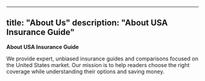 
---
title: "About Us"
description: "About USA Insurance Guide"
---

**About USA Insurance Guide**

We provide expert, unbiased insurance guides and comparisons focused on the United States market. Our mission is to help readers choose the right coverage while understanding their options and saving money.
